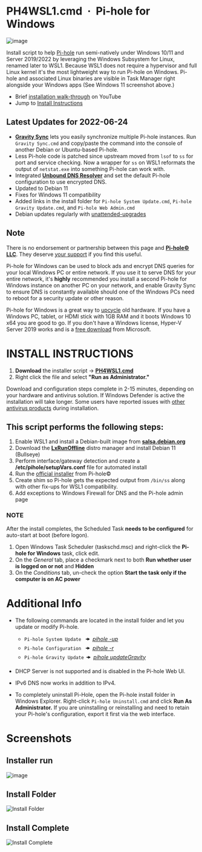 # PH4WSL1.cmd &nbsp;· &nbsp;Pi-hole for Windows
![image](https://user-images.githubusercontent.com/33142753/160953270-8f874a4d-ef32-4d66-adb8-24a628cd6aad.png)

Install script to help [Pi-hole](https://github.com/pi-hole) run semi-natively under Windows 10/11 and Server 2019/2022 by leveraging the Windows Subsystem for Linux, renamed later to WSL1.  Because WSL1 does not require a hypervisor and full Linux kernel it's the most lightweight way to run Pi-hole on Windows.  Pi-hole and associated Linux binaries are visible in Task Manager right alongside your Windows apps (See Windows 11 screenshot above.)  

 - Brief [installation walk-through](https://youtu.be/keDtJwK65Dw) on YouTube
 - Jump to [Install Instructions](#INSTALL-INSTRUCTIONS)

## Latest Updates for 2022-06-24

 - [**Gravity Sync**](https://github.com/vmstan/gravity-sync) lets you easily synchronize multiple Pi-hole instances.  Run ``Gravity Sync.cmd`` and copy/paste the command into the console of another Debian or Ubuntu-based Pi-hole.
 - Less Pi-hole code is patched since upstream moved from ``lsof`` to ``ss`` for port and service checking.  Now a wrapper for ``ss`` on WSL1 reformats the output of ``netstat.exe`` into something Pi-hole can work with.
 - Integrated [**Unbound DNS Resolver**](https://www.nlnetlabs.nl/projects/unbound/about) and set the default Pi-hole configuration to use encrypted DNS.
 - Updated to Debian 11
 - Fixes for Windows 11 compatibility 
 - Added links in the install folder for ``Pi-hole System Update.cmd``, ``Pi-hole Gravity Update.cmd``, and ``Pi-hole Web Admin.cmd`` 
 - Debian updates regularly with [unattended-upgrades](https://wiki.debian.org/UnattendedUpgrades) 

## Note
There is no endorsement or partnership between this page and [**Pi-hole© LLC**](https://pi-hole.net).  They deserve [your support](https://pi-hole.net/donate/) if you find this useful.

Pi-hole for Windows can be used to block ads and encrypt DNS queries for your local Windows PC or entire network.  If you use it to serve DNS for your entire network, it's **highly** recommended you install a second Pi-hole for Windows instance on another PC on your network, and enable Gravity Sync to ensure DNS is constantly available should one of the Windows PCs need to reboot for a security update or other reason. 

Pi-hole for Windows is a great way to [upcycle](https://en.wikipedia.org/wiki/Upcycling) old hardware. If you have a Windows PC, tablet, or HDMI stick with 1GB RAM and it boots Windows 10 x64 you are good to go.  If you don't have a Windows license, Hyper-V Server 2019 works and is a [free download](https://www.microsoft.com/en-us/evalcenter/evaluate-hyper-v-server-2019) from Microsoft. 

# INSTALL INSTRUCTIONS
1. **Download** the installer script -> [**PH4WSL1.cmd**](https://github.com/DesktopECHO/Pi-Hole-for-WSL1/raw/master/PH4WSL1.cmd)
2. Right click the file and select **"Run as Administrator."**  

Download and configuration steps complete in 2-15 minutes, depending on your hardware and antivirus solution.  If Windows Defender is active the installation will take longer.  Some users have reported issues with [other antivirus products](https://github.com/DesktopECHO/Pi-Hole-for-WSL1/issues/14) during installation.

## This script performs the following steps:

1. Enable WSL1 and install a Debian-built image from [**salsa.debian.org**](https://salsa.debian.org/debian/WSL/-/raw/master/x64/install.tar.gz) 
2. Download the [**LxRunOffline**](https://github.com/DDoSolitary/LxRunOffline) distro manager and install Debian 11 (Bullseye)
3. Perform interface/gateway detection and create a **/etc/pihole/setupVars.conf** file for automated install
4. Run the [official installer](https://github.com/pi-hole/pi-hole/#one-step-automated-install) from Pi-hole©
5. Create shim so Pi-hole gets the expected output from ``/bin/ss`` along with other fix-ups for WSL1 compatibility.
6. Add exceptions to Windows Firewall for DNS and the Pi-hole admin page

### NOTE 
  After the install completes, the Scheduled Task **needs to be configured** for auto-start at boot (before logon).  
   1. Open Windows Task Scheduler (taskschd.msc) and right-click the **Pi-hole for Windows** task, click edit.  
   2. On the *General* tab, place a checkmark next to both **Run whether user is logged on or not** and **Hidden**  
   3. On the *Conditions* tab, un-check the option **Start the task only if the computer is on AC power**

# Additional Info

* The following commands are located in the install folder and let you update or modify Pi-hole.
   - `Pi-hole System Update`    🠞  [_pihole -up_](https://docs.pi-hole.net/core/pihole-command/#update)
   - `Pi-hole Configuration`    🠞  [_pihole -r_](https://docs.pi-hole.net/core/pihole-command/#reconfigure)
   - `Pi-hole Gravity Update`  🠞  [_pihole updateGravity_](https://docs.pi-hole.net/core/pihole-command/#gravity)

* DHCP Server is not supported and is disabled in the Pi-hole Web UI.

* IPv6 DNS now works in addition to IPv4.

* To completely uninstall Pi-Hole, open the Pi-hole install folder in Windows Explorer.  Right-click ``Pi-hole Uninstall.cmd`` and click **Run As Administrator.**  If you are uninstalling or reinstalling and need to retain your Pi-hole's configuration, export it first via the web interface. 

# Screenshots

## Installer run
![image](https://user-images.githubusercontent.com/33142753/193498416-41fea4c2-ef62-4286-8b20-aaba77e03720.png)


## Install Folder

![Install Folder](https://user-images.githubusercontent.com/33142753/153233161-c7b5d9af-6120-448e-b4e7-d51f23c43dd9.PNG)


## Install Complete

![Install Complete](https://user-images.githubusercontent.com/33142753/101309494-f4151d00-3822-11eb-8521-66a96279add0.PNG)
